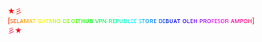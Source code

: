 <div class="rainbow-text">
    <span class="block-line"><span><span style="color:#ff0000">★</span><span style="color:#ff1a00">彡</span><span style="color:#ff2f00">[</span><span style="color:#ff4800">ꜱ</span><span style="color:#ff5e00">ᴇ</span><span style="color:#ff7700">ʟ</span><span style="color:#ff8c00">ᴀ</span><span style="color:#ffa600">ᴍ</span><span style="color:#ffbb00">ᴀ</span><span style="color:#ffd500">ᴛ&nbsp;</span></span><span><span style="color:#ffea00">ᴅ</span><span style="color:#ffff00">ᴀ</span><span style="color:#e6ff00">ᴛ</span><span style="color:#d0ff00">ᴀ</span><span style="color:#b7ff00">ɴ</span><span style="color:#a1ff00">ɢ&nbsp;</span></span><span><span style="color:#88ff00">ᴅ</span><span style="color:#73ff00">ɪ&nbsp;</span></span><span><span style="color:#59ff00">ɢ</span><span style="color:#44ff00">ɪ</span><span style="color:#2bff00">ᴛ</span><span style="color:#15ff00">ʜ</span><span style="color:#00ff00">ᴜ</span><span style="color:#00ff19">ʙ&nbsp;</span></span><span><span style="color:#00ff2f">ᴠ</span><span style="color:#00ff48">ᴘ</span><span style="color:#00ff5e">ɴ&nbsp;</span></span><span><span style="color:#00ff77">ʀ</span><span style="color:#00ff8c">ᴇ</span><span style="color:#00ffa6">ᴘ</span><span style="color:#00ffbb">ᴜ</span><span style="color:#00ffd5">ʙ</span><span style="color:#00ffea">ʟ</span><span style="color:#00fbff">ɪ</span><span style="color:#00e5ff">ᴄ&nbsp;</span></span><span><span style="color:#00d0ff">ꜱ</span><span style="color:#00b7ff">ᴛ</span><span style="color:#00a1ff">ᴏ</span><span style="color:#0088ff">ʀ</span><span style="color:#0073ff">ᴇ&nbsp;</span></span><span><span style="color:#0059ff">ᴅ</span><span style="color:#0044ff">ɪ</span><span style="color:#002bff">ʙ</span><span style="color:#0015ff">ᴜ</span><span style="color:#0400ff">ᴀ</span><span style="color:#1900ff">ᴛ&nbsp;</span></span><span><span style="color:#2f00ff">ᴏ</span><span style="color:#4800ff">ʟ</span><span style="color:#5e00ff">ᴇ</span><span style="color:#7700ff">ʜ&nbsp;</span></span><span><span style="color:#8c00ff">ᴘ</span><span style="color:#a600ff">ʀ</span><span style="color:#bb00ff">ᴏ</span><span style="color:#d400ff">ꜰ</span><span style="color:#ea00ff">ᴇ</span><span style="color:#ff00fb">ꜱ</span><span style="color:#ff00e6">ᴏ</span><span style="color:#ff00d0">ʀ&nbsp;</span></span><span><span style="color:#ff00b7">ᴀ</span><span style="color:#ff00a1">ᴍ</span><span style="color:#ff0088">ᴘ</span><span style="color:#ff0073">ᴏ</span><span style="color:#ff0059">ʜ</span><span style="color:#ff0044">]</span><span style="color:#ff002b">彡</span><span style="color:#ff0015">★</span></span></span>
</div>

